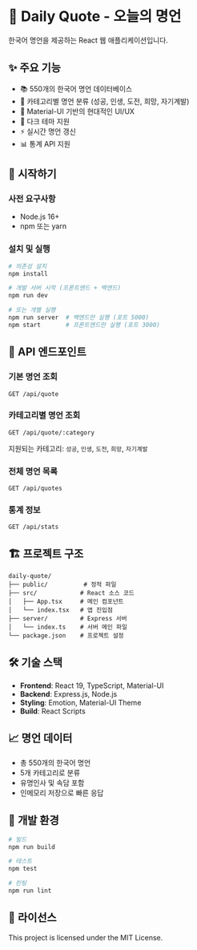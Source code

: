 # 🌟 Daily Quote - 오늘의 명언

한국어 명언을 제공하는 React 웹 애플리케이션입니다.

## ✨ 주요 기능

- 📚 550개의 한국어 명언 데이터베이스
- 🎯 카테고리별 명언 분류 (성공, 인생, 도전, 희망, 자기계발)
- 🎨 Material-UI 기반의 현대적인 UI/UX
- 🌙 다크 테마 지원
- ⚡ 실시간 명언 갱신
- 📊 통계 API 지원

## 🚀 시작하기

### 사전 요구사항
- Node.js 16+ 
- npm 또는 yarn

### 설치 및 실행

```bash
# 의존성 설치
npm install

# 개발 서버 시작 (프론트엔드 + 백엔드)
npm run dev

# 또는 개별 실행
npm run server  # 백엔드만 실행 (포트 5000)
npm start       # 프론트엔드만 실행 (포트 3000)
```

## 📡 API 엔드포인트

### 기본 명언 조회
```
GET /api/quote
```

### 카테고리별 명언 조회
```
GET /api/quote/:category
```
지원되는 카테고리: `성공`, `인생`, `도전`, `희망`, `자기계발`

### 전체 명언 목록
```
GET /api/quotes
```

### 통계 정보
```
GET /api/stats
```

## 🏗️ 프로젝트 구조

```
daily-quote/
├── public/          # 정적 파일
├── src/            # React 소스 코드
│   ├── App.tsx     # 메인 컴포넌트
│   └── index.tsx   # 앱 진입점
├── server/         # Express 서버
│   └── index.ts    # 서버 메인 파일
└── package.json    # 프로젝트 설정
```

## 🛠️ 기술 스택

- **Frontend**: React 19, TypeScript, Material-UI
- **Backend**: Express.js, Node.js
- **Styling**: Emotion, Material-UI Theme
- **Build**: React Scripts

## 📈 명언 데이터

- 총 550개의 한국어 명언
- 5개 카테고리로 분류
- 유명인사 및 속담 포함
- 인메모리 저장으로 빠른 응답

## 🔧 개발 환경

```bash
# 빌드
npm run build

# 테스트
npm test

# 린팅
npm run lint
```

## 📄 라이선스

This project is licensed under the MIT License.

